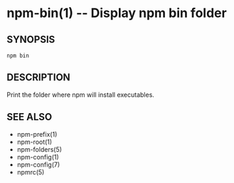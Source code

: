 npm-bin(1) -- Display npm bin folder
====================================




<extoc></extoc>

## SYNOPSIS

    npm bin

## DESCRIPTION

Print the folder where npm will install executables.

## SEE ALSO

* npm-prefix(1)
* npm-root(1)
* npm-folders(5)
* npm-config(1)
* npm-config(7)
* npmrc(5)

